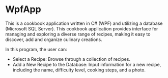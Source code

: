 # WpfApp

This is a cookbook application written in C# (WPF) and utilizing a database (Microsoft SQL Server). This cookbook application provides interface for managing and exploring a diverse range of recipes, making it easy to discover, add and organize culinary creations.

In this program, the user can:
- Select a Recipe: Browse through a collection of recipes.
- Add a New Recipe to the Database: Input information for a new recipe, including the name, difficulty level, cooking steps, and a photo.
